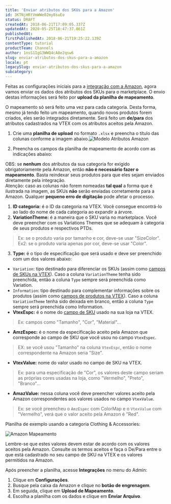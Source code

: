 ```yaml
---
title: 'Enviar atributos dos SKUs para a Amazon'
id: 3KTNjHRtVmWWe02my8suEo
status: DRAFT
createdAt: 2018-06-21T17:09:05.337Z
updatedAt: 2020-05-25T18:47:37.861Z
publishedAt: 
firstPublishedAt: 2018-06-21T19:25:22.139Z
contentType: tutorial
productTeam: Channels
author: 1nsS1IgG3WWQ4cA8e2qsw6
slug: enviar-atributos-dos-skus-para-a-amazon
locale: pt
legacySlug: enviar-atributos-dos-skus-para-a-amazon
subcategory: 
---
```


Feitas as configurações iniciais para a [integração com a Amazon](/pt/tutorial/integrar-com-a-amazon), agora vamos enviar os dados dos atributos dos SKUs para o marketplace. O envio destas informações será feito por __upload da planilha de mapeamento__.

O mapeamento só será feito uma vez para cada categoria. Desta forma, mesmo já tendo feito um mapeamento, quando novos produtos forem criados, eles serão integrados diretamente. Será feito um __de/para__ dos atributos cadastrados na VTEX com os atributos aceitos pela Amazon.

1. Crie uma __planilha de upload__ no formato `.xlsx` e preencha o título das colunas conforme a imagem abaixo.![Modelo Atributos Amazon](//images.ctfassets.net/alneenqid6w5/1oqAPItLPaMc8gYICU6oWa/7d54955d0c179a2fbcb036e62ede9dc3/Modelo_Atributos_Amazon.png)

2. Preencha os campos da planilha de mapeamento de acordo com as indicações abaixo:

<div class="alert alert-danger">
OBS: se <strong>nenhum</strong> dos atributos da sua categoria for exigido obrigatoriamente pela Amazon, então <strong>não é necessário fazer o mapeamento</strong>. Basta reindexar seus produtos para que eles sejam enviados diretamente pela integração.
</div>

<div class="alert alert-danger">
Atenção: caso as colunas não forem nomeadas <strong>tal qual</strong> a forma que é ilustrada na imagem, as SKUs <strong>não</strong> serão enviadas corretamente para a Amazon. Qualquer <strong>pequeno erro de digitação</strong> pode afetar o processo. 
</div>

1. __ID categoria:__ é o ID da categoria na VTEX. Você consegue encontrá-lo ao lado do nome de cada categoria ao expandir a árvore.
2. __VariationTheme:__ é a maneira que o SKU varia no marketplace. Você deve preencher com os Variations Themes que se adequam à categoria de seus produtos e respectivos PTDs.
>Ex: se o produto varia por tamanho e cor, deve-se usar "SizeColor".
>Ex2: se o produto varia apenas por cor, deve-se usar "Color".
3. __Type:__ é o tipo de especificação que será usado e deve ser preenchido com um dos valores abaixo:
  - `Variation`: tipo destinado para diferenciar os SKUs (assim como [campos de SKUs na VTEX](/pt/tutorial/criando-campo-de-sku)). Caso a coluna `VariationTheme` tenha sido preenchida, então a coluna `Type` sempre será preenchida como Variation.
  - `Information`: tipo destinado para complementar informações sobre os produtos (assim como [campos de produtos na VTEX](/pt/tutorial/criando-um-campo-de-produto)). Caso a coluna `VariationTheme` tenha sido deixada em branco, então a coluna `Type` sempre será preenchida como Information.
- __VtexEspc:__ é o nome do [campo de SKU](/pt/tutorial/criando-campo-de-sku) usado na sua loja na VTEX.
>Ex: campos como "Tamanho", "Cor", "Material"...
- __AmzEspec:__ é o nome da especificação aceito pela Amazon que corresponde ao campo de SKU que você usou no campo `VtexEspec`.
>EX: se você usou "Tamanho" na coluna `VtexEspc`, então o nome correspondente na Amazon seria "Size".
- __VtexValue:__ nome do valor usado no campo de SKU na VTEX.
>Ex: para uma especificação de "Cor", os valores deste campo seriam as próprias cores usadas na loja, como "Vermelho", "Preto", "Branco"...
- __AmazValue:__ nessa coluna você deve preencher valores aceito pela Amazon correspondentes aos valores usados no campo `VtexValue`.
>Ex: se você preencheu o `AmzEspec` com ColorMap e o `VtexValue` com "Vermelho", verá que o valor aceito pela Amazon é "Red". 

Planilha de exemplo usando a categoria Clothing & Accessories:

![Amazon Mapeamento ](//images.ctfassets.net/alneenqid6w5/5p6RrFb0T6my86cCOmW0c8/a5e93f7732929c9d9ea4cc0dd855b9a1/Amazon_Mapeamento.png)

<div class="alert alert-danger">
Lembre-se que estes valores devem estar de acordo com os valores aceitos pela Amazon. Consulte os termos aceitos e faça o De/Para entre o que está cadastrado no seu campo de SKU na VTEX e os valores permitidos na Amazon.
</div>

Após preencher a planilha, acesse __Integrações__ no menu do Admin:

1. Clique em __Configurações__.
2. Busque pela caixa da Amazon e clique no __botão de engrenagem__.
3. Em seguida, clique em __Upload de Mapeamento__.
4. Escolha a planilha com os dados e clique em __Enviar Arquivo__.
